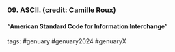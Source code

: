 ### 09. ASCII. (credit: Camille Roux)
#### “American Standard Code for Information Interchange”



tags: #genuary #genuary2024 #genuaryX